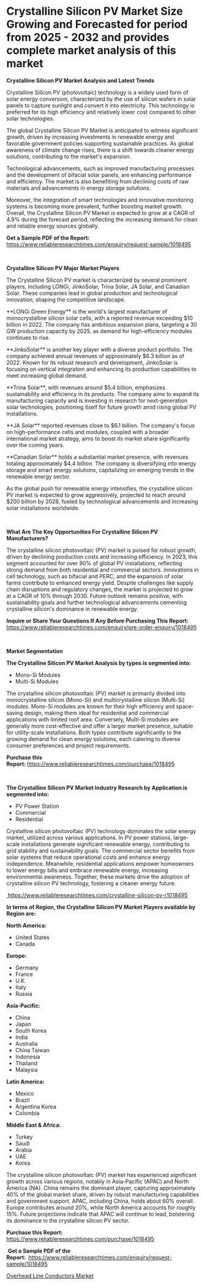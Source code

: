 <p><h1>Crystalline Silicon PV Market Size Growing and Forecasted for period from 2025 - 2032 and provides complete market analysis of this market</h1></p><p><strong>Crystalline Silicon PV Market Analysis and Latest Trends</strong></p>
<p><p>Crystalline Silicon PV (photovoltaic) technology is a widely used form of solar energy conversion, characterized by the use of silicon wafers in solar panels to capture sunlight and convert it into electricity. This technology is preferred for its high efficiency and relatively lower cost compared to other solar technologies. </p><p>The global Crystalline Silicon PV Market is anticipated to witness significant growth, driven by increasing investments in renewable energy and favorable government policies supporting sustainable practices. As global awareness of climate change rises, there is a shift towards cleaner energy solutions, contributing to the market's expansion. </p><p>Technological advancements, such as improved manufacturing processes and the development of bifacial solar panels, are enhancing performance and efficiency. The market is also benefiting from declining costs of raw materials and advancements in energy storage solutions. </p><p>Moreover, the integration of smart technologies and innovative monitoring systems is becoming more prevalent, further boosting market growth. Overall, the Crystalline Silicon PV Market is expected to grow at a CAGR of 4.9% during the forecast period, reflecting the increasing demand for clean and reliable energy sources globally.</p></p>
<p><strong>Get a Sample PDF of the Report:&nbsp;</strong> <a href="https://www.reliableresearchtimes.com/enquiry/request-sample/1018495?utm_campaign=2457&utm_medium=2&utm_source=Github&utm_content=ia&utm_term=13022025&utm_id=crystalline-silicon-pv">https://www.reliableresearchtimes.com/enquiry/request-sample/1018495</a></p>
<p>&nbsp;</p>
<p><strong>Crystalline Silicon PV Major Market Players</strong></p>
<p><p>The Crystalline Silicon PV market is characterized by several prominent players, including LONGi, JinkoSolar, Trina Solar, JA Solar, and Canadian Solar. These companies lead in global production and technological innovation, shaping the competitive landscape.</p><p>**LONGi Green Energy** is the world's largest manufacturer of monocrystalline silicon solar cells, with a reported revenue exceeding $10 billion in 2022. The company has ambitious expansion plans, targeting a 30 GW production capacity by 2025, as demand for high-efficiency modules continues to rise.</p><p>**JinkoSolar** is another key player with a diverse product portfolio. The company achieved annual revenues of approximately $6.3 billion as of 2022. Known for its robust research and development, JinkoSolar is focusing on vertical integration and enhancing its production capabilities to meet increasing global demand.</p><p>**Trina Solar**, with revenues around $5.4 billion, emphasizes sustainability and efficiency in its products. The company aims to expand its manufacturing capacity and is investing in research for next-generation solar technologies, positioning itself for future growth amid rising global PV installations.</p><p>**JA Solar** reported revenues close to $6.1 billion. The company's focus on high-performance cells and modules, coupled with a broader international market strategy, aims to boost its market share significantly over the coming years.</p><p>**Canadian Solar** holds a substantial market presence, with revenues totaling approximately $4.4 billion. The company is diversifying into energy storage and smart energy solutions, capitalizing on emerging trends in the renewable energy sector.</p><p>As the global push for renewable energy intensifies, the crystalline silicon PV market is expected to grow aggressively, projected to reach around $200 billion by 2028, fueled by technological advancements and increasing solar installations worldwide.</p></p>
<p>&nbsp;</p>
<p><strong>What Are The Key Opportunities For Crystalline Silicon PV Manufacturers?</strong></p>
<p><p>The crystalline silicon photovoltaic (PV) market is poised for robust growth, driven by declining production costs and increasing efficiency. In 2023, this segment accounted for over 90% of global PV installations, reflecting strong demand from both residential and commercial sectors. Innovations in cell technology, such as bifacial and PERC, and the expansion of solar farms contribute to enhanced energy yield. Despite challenges like supply chain disruptions and regulatory changes, the market is projected to grow at a CAGR of 10% through 2030. Future outlook remains positive, with sustainability goals and further technological advancements cementing crystalline silicon's dominance in renewable energy.</p></p>
<p><strong>Inquire or Share Your Questions If Any Before Purchasing This Report:</strong> <a href="https://www.reliableresearchtimes.com/enquiry/pre-order-enquiry/1018495?utm_campaign=2457&utm_medium=2&utm_source=Github&utm_content=ia&utm_term=13022025&utm_id=crystalline-silicon-pv">https://www.reliableresearchtimes.com/enquiry/pre-order-enquiry/1018495</a></p>
<p>&nbsp;</p>
<p><strong>Market Segmentation</strong></p>
<p><strong>The Crystalline Silicon PV Market Analysis by types is segmented into:</strong></p>
<p><ul><li>Mono-Si Modules</li><li>Multi-Si Modules</li></ul></p>
<p><p>The crystalline silicon photovoltaic (PV) market is primarily divided into monocrystalline silicon (Mono-Si) and multicrystalline silicon (Multi-Si) modules. Mono-Si modules are known for their high efficiency and space-saving design, making them ideal for residential and commercial applications with limited roof area. Conversely, Multi-Si modules are generally more cost-effective and offer a larger market presence, suitable for utility-scale installations. Both types contribute significantly to the growing demand for clean energy solutions, each catering to diverse consumer preferences and project requirements.</p></p>
<p><strong>Purchase this Report:&nbsp;</strong><a href="https://www.reliableresearchtimes.com/purchase/1018495?utm_campaign=2457&utm_medium=2&utm_source=Github&utm_content=ia&utm_term=13022025&utm_id=crystalline-silicon-pv">https://www.reliableresearchtimes.com/purchase/1018495</a></p>
<p>&nbsp;</p>
<p><strong>The Crystalline Silicon PV Market Industry Research by Application is segmented into:</strong></p>
<p><ul><li>PV Power Station</li><li>Commercial</li><li>Residential</li></ul></p>
<p><p>Crystalline silicon photovoltaic (PV) technology dominates the solar energy market, utilized across various applications. In PV power stations, large-scale installations generate significant renewable energy, contributing to grid stability and sustainability goals. The commercial sector benefits from solar systems that reduce operational costs and enhance energy independence. Meanwhile, residential applications empower homeowners to lower energy bills and embrace renewable energy, increasing environmental awareness. Together, these markets drive the adoption of crystalline silicon PV technology, fostering a cleaner energy future.</p></p>
<p><a href="https://www.reliableresearchtimes.com/crystalline-silicon-pv-r1018495?utm_campaign=2457&utm_medium=2&utm_source=Github&utm_content=ia&utm_term=13022025&utm_id=crystalline-silicon-pv">&nbsp;https://www.reliableresearchtimes.com/crystalline-silicon-pv-r1018495</a></p>
<p><strong>In terms of Region, the Crystalline Silicon PV Market Players available by Region are:</strong></p>
<p>
    <p> <strong> North America: </strong>
        <ul>
            <li>United States</li>
            <li>Canada</li>
        </ul>
        </p> 
    <p> <strong> Europe: </strong>
        <ul>
            <li>Germany</li>
            <li>France</li>
            <li>U.K.</li>
            <li>Italy</li>
            <li>Russia</li>
        </ul>
        </p> 
    <p> <strong> Asia-Pacific: </strong>
        <ul>
            <li>China</li>
            <li>Japan</li>
            <li>South Korea</li>
            <li>India</li>
            <li>Australia</li>
            <li>China Taiwan</li>
            <li>Indonesia</li>
            <li>Thailand</li>
            <li>Malaysia</li>
        </ul>
        </p> 
    <p> <strong> Latin America: </strong>
        <ul>
            <li>Mexico</li>
            <li>Brazil</li>
            <li>Argentina Korea</li>
            <li>Colombia</li>
        </ul>
        </p> 
    <p> <strong> Middle East & Africa: </strong>
        <ul>
            <li>Turkey</li>
            <li>Saudi</li>
            <li>Arabia</li>
            <li>UAE</li>
            <li>Korea</li>
        </ul>
    </p>
    </p>
<p><p>The crystalline silicon photovoltaic (PV) market has experienced significant growth across various regions, notably in Asia-Pacific (APAC) and North America (NA). China remains the dominant player, capturing approximately 40% of the global market share, driven by robust manufacturing capabilities and government support. APAC, including China, holds about 60% overall. Europe contributes around 20%, while North America accounts for roughly 15%. Future projections indicate that APAC will continue to lead, bolstering its dominance in the crystalline silicon PV sector.</p></p>
<p><strong>Purchase this Report: </strong><a href="https://www.reliableresearchtimes.com/purchase/1018495?utm_campaign=2457&utm_medium=2&utm_source=Github&utm_content=ia&utm_term=13022025&utm_id=crystalline-silicon-pv">https://www.reliableresearchtimes.com/purchase/1018495</a></p>
<p>&nbsp;<strong>Get a Sample PDF of the Report:&nbsp;&nbsp;</strong><a href="https://www.reliableresearchtimes.com/enquiry/request-sample/1018495?utm_campaign=2457&utm_medium=2&utm_source=Github&utm_content=ia&utm_term=13022025&utm_id=crystalline-silicon-pv">https://www.reliableresearchtimes.com/enquiry/request-sample/1018495</a></p>
<p><strong></strong></p>
<p><p><a href="https://github.com/pelahotayabe/Market-Research-Report-List-1/blob/main/overhead-line-conductors-market.md?utm_campaign=2457&utm_medium=2&utm_source=Github&utm_content=ia&utm_term=13022025&utm_id=crystalline-silicon-pv">Overhead Line Conductors Market</a></p></p>